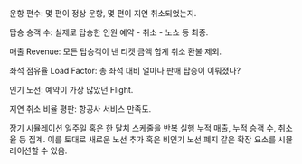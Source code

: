 운항 편수: 몇 편이 정상 운항, 
몇 편이 지연 취소되었는지.

탑승 승객 수: 실제로 탑승한 인원 
예약 - 취소 - 노쇼 등 최종.

매출 Revenue: 모든 탑승객이 낸 티켓 금액 
합계 취소 환불 제외.

좌석 점유율 Load Factor: 
총 좌석 대비 얼마나 판매 탑승이 이뤄졌나?

인기 노선: 예약이 가장 많았던 Flight.

지연 취소 비율 평판: 항공사 서비스 만족도.

장기 시뮬레이션
일주일 혹은 한 달치 스케줄을 반복 실행 
누적 매출, 누적 승객 수, 취소율 등 집계.
이를 토대로 새로운 노선 추가 
혹은 비인기 노선 폐지 같은 확장 요소를 
시뮬레이션할 수 있음.